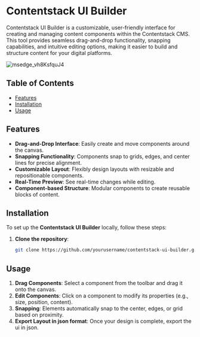 # Contentstack UI Builder

Contentstack UI Builder is a customizable, user-friendly interface for creating and managing content components within the Contentstack CMS. This tool provides seamless drag-and-drop functionality, snapping capabilities, and intuitive editing options, making it easier to build and structure content for your digital platforms.

![msedge_vh8KsfquJ4](https://github.com/user-attachments/assets/2e56bf5c-7ffc-4f53-abdc-459986ff0d54)

## Table of Contents

- [Features](#features)
- [Installation](#installation)
- [Usage](#usage)
  
## Features

- **Drag-and-Drop Interface**: Easily create and move components around the canvas.
- **Snapping Functionality**: Components snap to grids, edges, and center lines for precise alignment.
- **Customizable Layout**: Flexibly design layouts with resizable and repositionable components.
- **Real-Time Preview**: See real-time changes while editing.
- **Component-based Structure**: Modular components to create reusable blocks of content.

## Installation

To set up the **Contentstack UI Builder** locally, follow these steps:

1. **Clone the repository**:
   ```bash
   git clone https://github.com/yourusername/contentstack-ui-builder.git

## Usage

1. **Drag Components**: Select a component from the toolbar and drag it onto the canvas.
2. **Edit Components**: Click on a component to modify its properties (e.g., size, position, content).
3. **Snapping**: Elements automatically snap to the center, edges, or grid based on proximity.
4. **Export Layout in json format**: Once your design is complete, export the ui in json.
